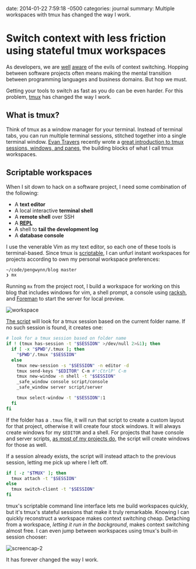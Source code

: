 date: 2014-01-22 7:59:18 -0500
categories: journal
summary: Multiple workspaces with tmux has changed the way I work.

# Switch context with less friction using stateful tmux workspaces

As developers, we are [well][spolsky] [aware][atwood] of the evils of context
switching. Hopping between software projects often means making the mental
transition between programming languages and business domains. But hop we must.

Getting your tools to switch as fast as you do can be even harder. For this problem,
[tmux][] has changed the way I work.

## What is tmux?

Think of tmux as a window manager for your terminal. Instead of terminal tabs,
you can run multiple terminal sessions, stitched together into a single
terminal window. [Evan Travers][] recently wrote a [great introduction to tmux
sessions, windows, and panes][coderwall], the building blocks of what I call
tmux workspaces.

## Scriptable workspaces

When I sit down to hack on a software project, I need some combination of the
following:

* A **text editor**
* A local interactive **terminal shell**
* A **remote shell** over SSH
* A **[REPL][]**
* A shell to **tail the development log**
* A **database console**

I use the venerable Vim as my text editor, so each one of these tools is
terminal-based. Since tmux is [scriptable][], I can unfurl instant workspaces for
projects according to own my personal workspace preferences:

```sh
~/code/pengwynn/blog master
❯ mx
```

Running `mx` from the project root, I build a workspace for working on this
blog that includes windows for vim, a shell prompt, a console using [racksh][],
and [Foreman][] to start the server for local preview.

![workspace][screencap-1]

[The script][mx] will look for a tmux session based on the current folder name.
If no such session is found, it creates one:

```sh
# look for a tmux session based on folder name
if ! (tmux has-session -t "$SESSION" >/dev/null 2>&1); then
  if [ -x "$PWD"/.tmux ]; then
    "$PWD"/.tmux "$SESSION"
  else
    tmux new-session -s "$SESSION" -n editor -d
    tmux send-keys "$EDITOR" C-m #':CtrlP' C-m
    tmux new-window -n shell -t "$SESSION"
    _safe_window console script/console
    _safe_window server script/server

    tmux select-window -t "$SESSION":1
  fi
fi
```

If the folder has a `.tmux` file, it will run that script to create a custom
layout for that project, otherwise it will create four stock windows. It will
always create windows for my `$EDITOR` and a shell. For projects that have
console and server scripts, [as most of my projects
do][bootstrapping-consistency], the script will create windows for those as well.

If a session already exists, the script will instead attach to the previous
session, letting me pick up where I left off.

```sh
if [ -z "$TMUX" ]; then
  tmux attach -t "$SESSION"
else
  tmux switch-client -t "$SESSION"
fi
```

tmux's scriptable command line interface lets me build workspaces quickly, but
it's tmux's stateful sessions that make it truly remarkable. Knowing I can
quickly reconstruct a workspace makes context switching cheap. Detaching
from a workspace, *letting it run in the background*, makes context switching
almost free. I can even jump between workspaces using tmux's built-in session
chooser:

![screencap-2][]

It has forever changed the way I work.


[spolsky]: http://www.joelonsoftware.com/articles/fog0000000022.html
[atwood]: http://www.codinghorror.com/blog/2006/09/the-multi-tasking-myth.html
[tmux]: http://tmux.sourceforge.net/
[Evan Travers]: https://twitter.com/evantravers
[coderwall]: https://coderwall.com/p/_g2vpq
[REPL]: http://en.wikipedia.org/wiki/Read%E2%80%93eval%E2%80%93print_loop
[scriptable]: http://manpages.ubuntu.com/manpages/precise/man1/tmux.1.html#contenttoc4
[Octokit]: https://github.com/pengwynn/octokit
[guard]: https://github.com/guard/guard
[tmuxinator]: https://github.com/aziz/tmuxinator
[Foreman]: https://github.com/ddollar/foreman
[racksh]: https://github.com/sickill/racksh
[bootstrapping-consistency]: /linked/2013012801/bootstrapping-consistency
[mx]: https://github.com/pengwynn/dotfiles/blob/f575ab8a85fa87e9040a40b4806c6bc6dc8076d7/bin/mx

[screencap-1]: http://cl.ly/image/2V0S2Z0W2i3P/Screen%20Shot%202014-01-22%20at%2008.41.14.png
[screencap-2]: http://cl.ly/image/1M2931471847/Screen%20Shot%202014-01-22%20at%2009.05.17.png
